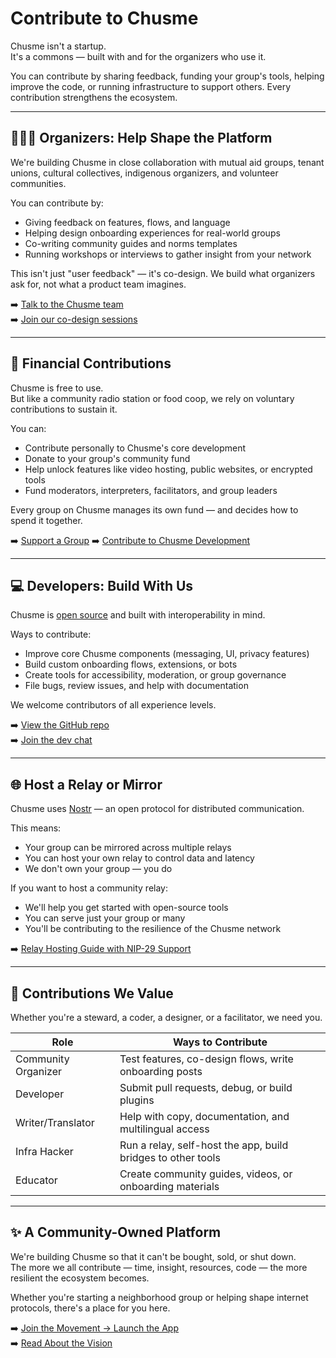 # Contribute to Chusme

Chusme isn't a startup.  
It's a commons — built with and for the organizers who use it.

You can contribute by sharing feedback, funding your group's tools, helping improve the code, or running infrastructure to support others. Every contribution strengthens the ecosystem.

---

## 🧑‍🤝‍🧑 Organizers: Help Shape the Platform

We're building Chusme in close collaboration with mutual aid groups, tenant unions, cultural collectives, indigenous organizers, and volunteer communities.

You can contribute by:
- Giving feedback on features, flows, and language
- Helping design onboarding experiences for real-world groups
- Co-writing community guides and norms templates
- Running workshops or interviews to gather insight from your network

This isn't just "user feedback" — it's co-design. We build what organizers ask for, not what a product team imagines.

➡️ [Talk to the Chusme team](mailto:team@chusme.social)  
➡️ [Join our co-design sessions](https://chusme.app/group/chusme-co-design)

---

## 💸 Financial Contributions

Chusme is free to use.  
But like a community radio station or food coop, we rely on voluntary contributions to sustain it.

You can:
- Contribute personally to Chusme's core development
- Donate to your group's community fund
- Help unlock features like video hosting, public websites, or encrypted tools
- Fund moderators, interpreters, facilitators, and group leaders

Every group on Chusme manages its own fund — and decides how to spend it together.

➡️ [Support a Group](https://chusme.app/contribute)
➡️ [Contribute to Chusme Development](https://opencollective.com/aos-collective)

---

## 💻 Developers: Build With Us

Chusme is [open source](https://github.com/verse-pbc/plur) and built with interoperability in mind.

Ways to contribute:
- Improve core Chusme components (messaging, UI, privacy features)
- Build custom onboarding flows, extensions, or bots
- Create tools for accessibility, moderation, or group governance
- File bugs, review issues, and help with documentation

We welcome contributors of all experience levels.

➡️ [View the GitHub repo](https://github.com/verse-pbc/plur)  
➡️ [Join the dev chat](https://chusme.app/group/chusme-dev)

---

## 🌐 Host a Relay or Mirror

Chusme uses [Nostr](https://nostr.com) — an open protocol for distributed communication.

This means:
- Your group can be mirrored across multiple relays
- You can host your own relay to control data and latency
- We don't own your group — you do

If you want to host a community relay:
- We'll help you get started with open-source tools
- You can serve just your group or many
- You'll be contributing to the resilience of the Chusme network

➡️ [Relay Hosting Guide with NIP-29 Support](https://github.com/fiatjaf/relay29/blob/master/README.md)

---

## 🧠 Contributions We Value

Whether you're a steward, a coder, a designer, or a facilitator, we need you.

| Role                | Ways to Contribute                                         |
|---------------------|------------------------------------------------------------|
| Community Organizer | Test features, co-design flows, write onboarding posts     |
| Developer           | Submit pull requests, debug, or build plugins              |
| Writer/Translator   | Help with copy, documentation, and multilingual access     |
| Infra Hacker        | Run a relay, self-host the app, build bridges to other tools |
| Educator            | Create community guides, videos, or onboarding materials   |

---

## ✨ A Community-Owned Platform

We're building Chusme so that it can't be bought, sold, or shut down.  
The more we all contribute — time, insight, resources, code — the more resilient the ecosystem becomes.

Whether you're starting a neighborhood group or helping shape internet protocols, there's a place for you here.

➡️ [Join the Movement → Launch the App](https://chusme.app)  
➡️ [Read About the Vision](https://chusme.social/about)